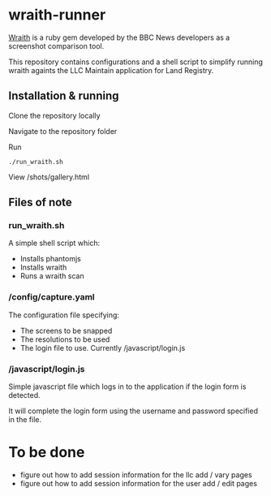 # wraith-runner
[Wraith](https://github.com/BBC-News/wraith) is a ruby gem developed by the BBC News developers as a screenshot comparison tool.

This repository contains configurations and a shell script to simplify running wraith againts the LLC Maintain application for Land Registry.

## Installation & running
Clone the repository locally

Navigate to the repository folder

Run

```
./run_wraith.sh
```

View /shots/gallery.html

## Files of note

### run_wraith.sh
A simple shell script which:
- Installs phantomjs
- Installs wraith
- Runs a wraith scan

### /config/capture.yaml
The configuration file specifying:
- The screens to be snapped
- The resolutions to be used
- The login file to use. Currently /javascript/login.js

### /javascript/login.js
Simple javascript file which logs in to the application if the login form is detected.

It will complete the login form using the username and password specified in the file.

# To be done
- figure out how to add session information for the llc add / vary pages
- figure out how to add session information for the user add / edit pages
